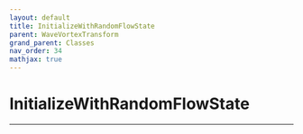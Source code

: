 ```yaml
---
layout: default
title: InitializeWithRandomFlowState
parent: WaveVortexTransform
grand_parent: Classes
nav_order: 34
mathjax: true
---
```


#  InitializeWithRandomFlowState




---

